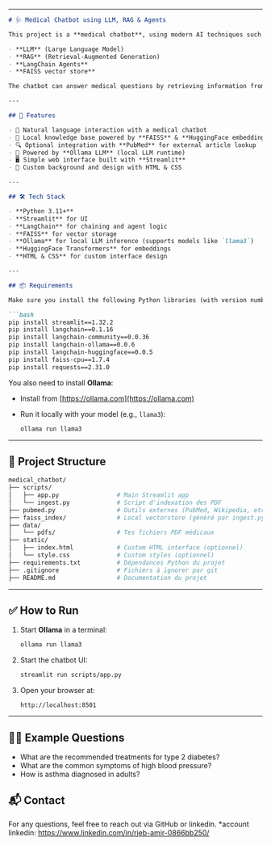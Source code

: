 

---

````markdown
# 🩺 Medical Chatbot using LLM, RAG & Agents

This project is a **medical chatbot**, using modern AI techniques such as:

- **LLM** (Large Language Model)
- **RAG** (Retrieval-Augmented Generation)
- **LangChain Agents**
- **FAISS vector store**

The chatbot can answer medical questions by retrieving information from **locally embedded medical documents**. If no relevant answer is found locally, it can optionally consult **PubMed** (can be disabled).

---

## 🚀 Features

- 💬 Natural language interaction with a medical chatbot
- 🧠 Local knowledge base powered by **FAISS** & **HuggingFace embeddings**
- 🔍 Optional integration with **PubMed** for external article lookup
- 🤖 Powered by **Ollama LLM** (local LLM runtime)
- 🖥️ Simple web interface built with **Streamlit**
- 🎨 Custom background and design with HTML & CSS

---

## 🛠️ Tech Stack

- **Python 3.11+**
- **Streamlit** for UI
- **LangChain** for chaining and agent logic
- **FAISS** for vector storage
- **Ollama** for local LLM inference (supports models like `llama3`)
- **HuggingFace Transformers** for embeddings
- **HTML & CSS** for custom interface design

---

## 📦 Requirements

Make sure you install the following Python libraries (with version numbers tested):

```bash
pip install streamlit==1.32.2
pip install langchain==0.1.16
pip install langchain-community==0.0.36
pip install langchain-ollama==0.0.6
pip install langchain-huggingface==0.0.5
pip install faiss-cpu==1.7.4
pip install requests==2.31.0
````

You also need to install **Ollama**:

* Install from [https://ollama.com](https://ollama.com)
* Run it locally with your model (e.g., `llama3`):

  ```bash
  ollama run llama3
  ```

---

## 📁 Project Structure

```bash
medical_chatbot/
├── scripts/
│   ├── app.py                # Main Streamlit app
│   └── ingest.py             # Script d'indexation des PDF
├── pubmed.py                 # Outils externes (PubMed, Wikipedia, etc.)
├── faiss_index/              # Local vectorstore (généré par ingest.py)
├── data/
│   └── pdfs/                 # Tes fichiers PDF médicaux
├── static/
│   ├── index.html            # Custom HTML interface (optionnel)
│   └── style.css             # Custom styles (optionnel)
├── requirements.txt          # Dépendances Python du projet
├── .gitignore                # Fichiers à ignorer par git
├── README.md                 # Documentation du projet
```

---

## ✅ How to Run

1. Start **Ollama** in a terminal:

   ```bash
   ollama run llama3
   ```

2. Start the chatbot UI:

   ```bash
   streamlit run scripts/app.py
   ```

3. Open your browser at:

   ```
   http://localhost:8501
   ```

---

## 👨‍⚕️ Example Questions

* What are the recommended treatments for type 2 diabetes?
* What are the common symptoms of high blood pressure?
* How is asthma diagnosed in adults?



## 📬 Contact

For any questions, feel free to reach out via GitHub or linkedin.
*account linkedin: https://www.linkedin.com/in/rjeb-amir-0866bb250/



